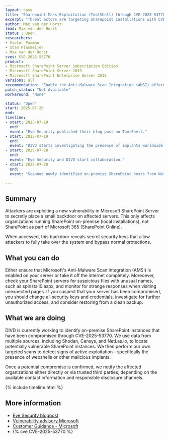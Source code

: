 ```yaml
---
layout: case
title: "Sharepoint Mass-Exploitation (ToolShell) through CVE-2025-53770"
excerpt: "Threat actors are targeting Sharepoint installations with CVE-2025-53770. Immediate action is required."
author: Max van der Horst
lead: Max van der Horst
status : Open
researchers:
- Victor Pasman
- Stan Plasmeijer
- Max van der Horst
cves: CVE-2025-53770
product:
- Microsoft SharePoint Server Subscription Edition
- Microsoft SharePoint Server 2019
- Microsoft SharePoint Enterprise Server 2016
versions: all
recommendation: "Enable the Anti-Malware Scan Integration (AMSI) offered by Microsoft or take your Sharepoint installation off the internet."
patch_status: "Not Available"
workaround: "None"

status: "Open"
start: 2025-07-20
end:
timeline:
- start: 2025-07-19
  end:
  event: "Eye Security published their blog post on ToolShell."
- start: 2025-07-19
  end:
  event: "DIVD starts investigating the presence of implants worldwide."
- start: 2025-07-20
  end:
  event: "Eye Security and DIVD start collaboration."
- start: 2025-07-20
  end:
  event: "Scanned newly identified on-premise SharePoint hosts from NetLas.io for signs of compromise."

---
```

## Summary

Attackers are exploiting a new vulnerability in Microsoft SharePoint Server to secretly place a small backdoor on affected servers. This only affects organizations running SharePoint on-premise (local installations), not SharePoint as part of Microsoft 365 (SharePoint Online).

When accessed, this backdoor reveals secret security keys that allow attackers to fully take over the system and bypass normal protections.

## What you can do

Either ensure that Microsoft's Anti-Malware Scan Integration (AMSI) is enabled on your server or take it off the internet completely. Moreoever, check your SharePoint servers for suspicious files with unusual names, such as spinstall0.aspx, and monitor for strange responses when visiting unexpected pages. If you suspect that your server has been compromised, you should change all security keys and credentials, investigate for further unauthorized access, and consider restoring from a clean backup.

## What we are doing

DIVD is currently working to identify on-premise SharePoint instances that have been compromised through CVE-2025-53770. We use data from multiple sources, including Shodan, Censys, and NetLas.io, to locate potentially vulnerable SharePoint instances. We then perform our own targeted scans to detect signs of active exploitation—specifically the presence of webshells or other malicious implants.

Once a potential compromise is confirmed, we notify the affected organizations either directly or via trusted third parties, depending on the available contact information and responsible disclosure channels.

{% include timeline.html %}

## More information

* [Eye Security blogpost](https://research.eye.security/sharepoint-under-siege/)
* [Vulnerability advisory Microsoft](https://msrc.microsoft.com/update-guide/vulnerability/CVE-2025-53770)
* [Customer Guidance - Microsoft](http://msrc.microsoft.com/blog/2025/07/customer-guidance-for-sharepoint-vulnerability-cve-2025-53770)
* {% cve CVE-2025-53770 %}
